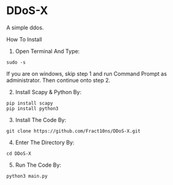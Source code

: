 # DDoS-X
A simple ddos. 

How To Install

1. Open Terminal And Type:
```
sudo -s
```
If you are on windows, skip step 1 and run Command Prompt as administrator. Then continue onto step 2.

2. Install Scapy & Python By:
```
pip install scapy
pip install python3
```
3. Install The Code By:
```
git clone https://github.com/Fract10ns/DDoS-X.git
```
4. Enter The Directory By:
```
cd DDoS-X
```
5. Run The Code By:
```
python3 main.py
```
